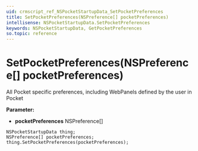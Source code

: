 ```yaml
---
uid: crmscript_ref_NSPocketStartupData_SetPocketPreferences
title: SetPocketPreferences(NSPreference[] pocketPreferences)
intellisense: NSPocketStartupData.SetPocketPreferences
keywords: NSPocketStartupData, GetPocketPreferences
so.topic: reference
---
```


# SetPocketPreferences(NSPreference[] pocketPreferences)

All Pocket specific preferences, including WebPanels defined by the user in Pocket

**Parameter:** 
 - **pocketPreferences** NSPreference[]

```crmscript
NSPocketStartupData thing;
NSPreference[] pocketPreferences;
thing.SetPocketPreferences(pocketPreferences);
```


